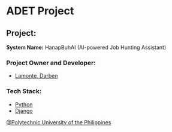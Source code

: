 # ADET Project

## Project: 
**System Name:** HanapBuhAI (AI-powered Job Hunting Assistant)

### Project Owner and Developer:
- [Lamonte, Darben](https://www.facebook.com/darbxnn)

### Tech Stack:
- [Python](https://www.python.org)
- [Django](https://www.djangoproject.com)

[@Polytechnic University of the Philippines](https://www.pup.edu.ph/)
